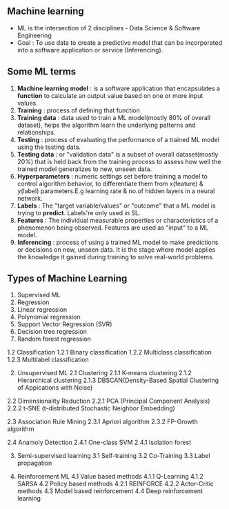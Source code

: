 ## Machine learning
- ML is the intersection of 2 disciplines - Data Science & Software Engineering
- Goal : To use data to create a predictive model that can be incorporated into a software application or service (Inferencing).

## Some ML terms
1. **Machine learning model** : is a software application that encapsulates a **function** to calculate an output value based on one or more input values.
2. **Training** : process of defining that function
3. **Training data** : data used to train a ML model(mostly 80% of overall dataset), helps the algorithm learn the underlying patterns and relationships.
4. **Testing** : process of evaluating the performance of a trained ML model using the testing data.
5. **Testing data** : or "validation data" is a subset of overall dataset(mostly 20%) that is held back from the training process to assess how well the trained model generalizes to new, unseen data.
6. **Hyperparameters** : numeric settings set before training a model  to control algorithm behavior, to differentiate them from x(feature) & y(label) parameters.E.g learning rate & no.of hidden layers in a neural network.
7. **Labels** : The "target variable/values" or "outcome" that a ML model is trying to **predict**. Labels're only used in SL.
8. **Features** : The individual measurable properties or characteristics of a phenomenon being observed. Features are used as "input" to a ML model.
9. **Inferencing** : process of using a trained ML model to make predictions or decisions on new, unseen data. It is the stage where model applies the knowledge it gained during training to solve real-world problems.

## Types of Machine Learning
1. Supervised ML
 1. Regression
  1. Linear regression
  2. Polynomial regression
  3. Support Vector Regression (SVR)
  4. Decision tree regression
  5. Random forest regression

 1.2 Classification
  1.2.1 Binary classification
  1.2.2 Multiclass classification
  1.2.3 Multilabel classification


2. Unsupervised ML
 2.1 Clustering
  2.1.1 K-means clustering
  2.1.2 Hierarchical clustering
  2.1.3 DBSCAN(Density-Based Spatial Clustering of Appications with Noise)

 2.2 Dimensionality Reduction
  2.2.1 PCA (Principal Component Analysis)
  2.2.2 t-SNE (t-distributed Stochastic Neighbor Embedding)

 2.3 Association Rule Mining
  2.3.1 Apriori algorithm
  2.3.2 FP-Growth  algorithm

 2.4 Anamoly Detection
  2.4.1 One-class SVM
  2.4.1 Isolation forest

3. Semi-supervised learning
 3.1 Self-training 
 3.2 Co-Training
 3.3 Label propagation

4. Reinforcement ML
 4.1 Value based methods 
  4.1.1 Q-Learning
  4.1.2 SARSA
 4.2 Policy based methods
  4.2.1 REINFORCE
  4.2.2 Actor-Critic methods
 4.3 Model based reinforcement
 4.4 Deep reinforcement learning

